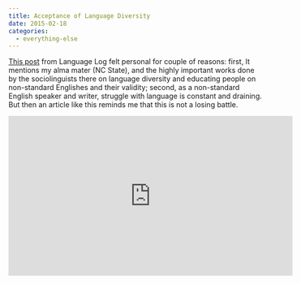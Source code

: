 ```yaml
---
title: Acceptance of Language Diversity
date: 2015-02-18
categories:
  - everything-else
---
```

[This post](http://languagelog.ldc.upenn.edu/nll/?p=17573) from Language Log felt personal for couple of reasons: first, It mentions my alma mater (NC State), and the highly important works done by the sociolinguists there on language diversity and educating people on non-standard Englishes and their validity; second, as a non-standard English speaker and writer, struggle with language is constant and draining. But then an article like this reminds me that this is not a losing battle.

<iframe width="560" height="315" src="https://www.youtube.com/embed/eQYNEHwDFhE?rel=0" frameborder="0" allow="autoplay; encrypted-media" allowfullscreen></iframe>
